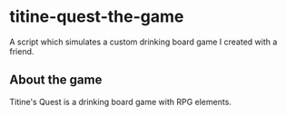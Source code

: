 # titine-quest-the-game
A script which simulates a custom drinking board game I created with a friend.

## About the game
Titine's Quest is a drinking board game with RPG elements.
